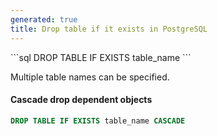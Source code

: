 ```yaml
---
generated: true
title: Drop table if it exists in PostgreSQL
---
```


<div markdown="1" class="ans">
```sql
DROP TABLE IF EXISTS table_name
```
</div>

Multiple table names can be specified.

#### Cascade drop dependent objects

```sql
DROP TABLE IF EXISTS table_name CASCADE
```

